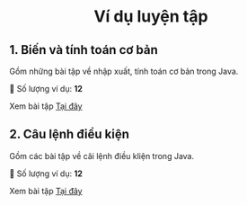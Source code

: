 <div align="center">

# Ví dụ luyện tập
</div>

## 1. Biến và tính toán cơ bản

Gồm những bài tập về nhập xuất, tính toán cơ bản trong Java.

️🎯 Số lượng ví dụ: **12**

Xem bài tập [Tại đây](./basic-variable-and-calculations/readme.md)

## 2. Câu lệnh điều kiện

Gồm các bài tập về câi lệnh điều kliện trong Java.

🎯 Số lượng ví dụ: **12**

Xem bài tập [Tại đây](./basic-conditional-statement/Readme.md)
